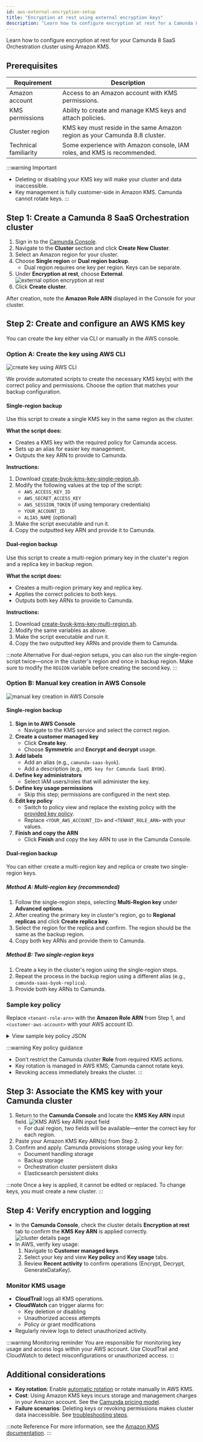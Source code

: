```yaml
---
id: aws-external-encryption-setup
title: "Encryption at rest using external encryption keys"
description: "Learn how to configure encryption at rest for a Camunda 8 SaaS Orchestration cluster using external Amazon KMS encryption keys."
---
```


Learn how to configure encryption at rest for your Camunda 8 SaaS Orchestration cluster using Amazon KMS.

## Prerequisites

| Requirement           | Description                                                                |
| --------------------- | -------------------------------------------------------------------------- |
| Amazon account        | Access to an Amazon account with KMS permissions.                          |
| KMS permissions       | Ability to create and manage KMS keys and attach policies.                 |
| Cluster region        | KMS key must reside in the same Amazon region as your Camunda 8.8 cluster. |
| Technical familiarity | Some experience with Amazon console, IAM roles, and KMS is recommended.    |

:::warning Important

- Deleting or disabling your KMS key will make your cluster and data inaccessible.
- Key management is fully customer-side in Amazon KMS. Camunda cannot rotate keys.
  :::

## Step 1: Create a Camunda 8 SaaS Orchestration cluster

1. Sign in to the [Camunda Console](https://console.camunda.io/).
2. Navigate to the **Cluster** section and click **Create New Cluster**.
3. Select an Amazon region for your cluster.
4. Choose **Single region** or **Dual region backup**.
   - Dual region requires one key per region. Keys can be separate.
5. Under **Encryption at rest**, choose **External**.
   ![external option encryption at rest](./img/external-encryption.png)
6. Click **Create cluster**.

After creation, note the **Amazon Role ARN** displayed in the Console for your cluster.

## Step 2: Create and configure an AWS KMS key

You can create the key either via CLI or manually in the AWS console.

### Option A: Create the key using AWS CLI

![create key using AWS CLI](./img/create-key-cli.png)

We provide automated scripts to create the necessary KMS key(s) with the correct policy and permissions. Choose the option that matches your backup configuration.

#### Single-region backup

Use this script to create a single KMS key in the same region as the cluster.

**What the script does:**

- Creates a KMS key with the required policy for Camunda access.
- Sets up an alias for easier key management.
- Outputs the key ARN to provide to Camunda.

**Instructions:**

1. Download [create-byok-kms-key-single-region.sh](https://raw.githubusercontent.com/camunda/camunda-docs/refs/heads/main/versioned_docs/version-8.8/components/saas/byok/downloads/create-byok-kms-key-single-region.sh).
2. Modify the following values at the top of the script:
   - `AWS_ACCESS_KEY_ID`
   - `AWS_SECRET_ACCESS_KEY`
   - `AWS_SESSION_TOKEN` (if using temporary credentials)
   - `YOUR_ACCOUNT_ID`
   - `ALIAS_NAME` (optional)
3. Make the script executable and run it.
4. Copy the outputted key ARN and provide it to Camunda.

#### Dual-region backup

Use this script to create a multi-region primary key in the cluster's region and a replica key in backup region.

**What the script does:**

- Creates a multi-region primary key and replica key.
- Applies the correct policies to both keys.
- Outputs both key ARNs to provide to Camunda.

**Instructions:**

1. Download [create-byok-kms-key-multi-region.sh](https://raw.githubusercontent.com/camunda/camunda-docs/refs/heads/main/versioned_docs/version-8.8/components/saas/byok/downloads/create-byok-kms-key-multi-region.sh).
2. Modify the same variables as above.
3. Make the script executable and run it.
4. Copy the two outputted key ARNs and provide them to Camunda.

:::note Alternative
For dual-region setups, you can also run the single-region script twice—once in the cluster's region and once in backup region. Make sure to modify the `REGION` variable before creating the second key.
:::

### Option B: Manual key creation in AWS Console

![manual key creation in AWS Console](./img/manual-key-creation.png)

#### Single-region backup

1. **Sign in to AWS Console**
   - Navigate to the KMS service and select the correct region.
2. **Create a customer managed key**
   - Click **Create key**.
   - Choose **Symmetric** and **Encrypt and decrypt** usage.
3. **Add labels**
   - Add an alias (e.g., `camunda-saas-byok`).
   - Add a description (e.g., `KMS key for Camunda SaaS BYOK`).
4. **Define key administrators**
   - Select IAM users/roles that will administer the key.
5. **Define key usage permissions**
   - Skip this step; permissions are configured in the next step.
6. **Edit key policy**
   - Switch to policy view and replace the existing policy with the [provided key policy](https://raw.githubusercontent.com/camunda/camunda-docs/refs/heads/main/versioned_docs/version-8.8/components/saas/byok/downloads/aws-kms-key-policy.json).
   - Replace `<YOUR_AWS_ACCOUNT_ID>` and `<TENANT_ROLE_ARN>` with your values.
7. **Finish and copy the ARN**
   - Click **Finish** and copy the key ARN to use in the Camunda Console.

#### Dual-region backup

You can either create a multi-region key and replica or create two single-region keys.

##### Method A: Multi-region key (recommended)

1. Follow the single-region steps, selecting **Multi-Region key** under **Advanced options**.
2. After creating the primary key in cluster's region, go to **Regional replicas** and click **Create replica key**.
3. Select the region for the replica and confirm. The region should be the same as the backup region.
4. Copy both key ARNs and provide them to Camunda.

##### Method B: Two single-region keys

1. Create a key in the cluster's region using the single-region steps.
2. Repeat the process in the backup region using a different alias (e.g., `camunda-saas-byok-replica`).
3. Provide both key ARNs to Camunda.

### Sample key policy

Replace `<tenant-role-arn>` with the **Amazon Role ARN** from Step 1, and `<customer-aws-account>` with your AWS account ID.

<details>
<summary>View sample key policy JSON</summary>

```json
{
  "Version": "2012-10-17",
  "Statement": [
    {
      "Sid": "Enable IAM user permissions",
      "Effect": "Allow",
      "Principal": {
        "AWS": "arn:aws:iam::<customer-aws-account>:root"
      },
      "Action": "kms:*",
      "Resource": "*"
    },
    {
      "Sid": "Allow Camunda tenant IAM Role basic key access",
      "Effect": "Allow",
      "Principal": {
        "AWS": "<tenant-role-arn>"
      },
      "Action": [
        "kms:Encrypt",
        "kms:Decrypt",
        "kms:ReEncrypt*",
        "kms:DescribeKey",
        "kms:GenerateDataKey*"
      ],
      "Resource": "*"
    },
    {
      "Sid": "Allow Camunda tenant IAM Role to create grants for provisioning encrypted EBS volumes",
      "Effect": "Allow",
      "Principal": {
        "AWS": "<tenant-role-arn>"
      },
      "Action": ["kms:CreateGrant", "kms:ListGrants", "kms:RevokeGrant"],
      "Resource": "*"
    }
  ]
}
```

</details>

:::warning Key policy guidance

- Don’t restrict the Camunda cluster **Role** from required KMS actions.
- Key rotation is managed in AWS KMS; Camunda cannot rotate keys.
- Revoking access immediately breaks the cluster.
  :::

## Step 3: Associate the KMS key with your Camunda cluster

1. Return to the **Camunda Console** and locate the **KMS Key ARN** input field.
   ![KMS AWS key ARN input field](./img/aws-key-arn.png)
   - For dual region, two fields will be available—enter the correct key for each region.
2. Paste your Amazon KMS Key ARN(s) from Step 2.
3. Confirm and apply. Camunda provisions storage using your key for:
   - Document handling storage
   - Backup storage
   - Orchestration cluster persistent disks
   - Elasticsearch persistent disks

:::note
Once a key is applied, it cannot be edited or replaced. To change keys, you must create a new cluster.
:::

## Step 4: Verify encryption and logging

- In the **Camunda Console**, check the cluster details **Encryption at rest** tab to confirm the **KMS Key ARN** is applied correctly.
  ![cluster details page](./img/cluster-details-page.png)
- In AWS, verify key usage:
  1. Navigate to **Customer managed keys**.
  2. Select your key and view **Key policy** and **Key usage** tabs.
  3. Review **Recent activity** to confirm operations (Encrypt, Decrypt, GenerateDataKey).

### Monitor KMS usage

- **CloudTrail** logs all KMS operations.
- **CloudWatch** can trigger alarms for:
  - Key deletion or disabling
  - Unauthorized access attempts
  - Policy or grant modifications
- Regularly review logs to detect unauthorized activity.

:::warning Monitoring reminder
You are responsible for monitoring key usage and access logs within your AWS account. Use CloudTrail and CloudWatch to detect misconfigurations or unauthorized access.
:::

## Additional considerations

- **Key rotation**: Enable [automatic rotation](https://docs.aws.amazon.com/kms/latest/developerguide/rotate-keys.html) or rotate manually in AWS KMS.
- **Cost**: Using Amazon KMS keys incurs storage and management charges in your Amazon account. See the [Camunda pricing model](/components/saas/byok/index.md#cost-implications).
- **Failure scenarios**: Deleting keys or revoking permissions makes cluster data inaccessible. See [troubleshooting steps](/components/saas/byok/faq-and-troubleshooting.md#troubleshooting-external-encryption-keys).

:::note Reference
For more information, see the [Amazon KMS documentation](https://docs.aws.amazon.com/kms/latest/developerguide/overview.html).
:::
